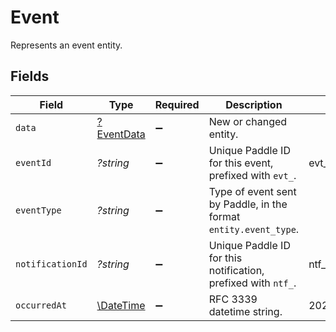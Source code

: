 # Event

Represents an event entity.


## Fields

| Field                                                            | Type                                                             | Required                                                         | Description                                                      | Example                                                          |
| ---------------------------------------------------------------- | ---------------------------------------------------------------- | ---------------------------------------------------------------- | ---------------------------------------------------------------- | ---------------------------------------------------------------- |
| `data`                                                           | [?EventData](../../models/shared/EventData.md)                   | :heavy_minus_sign:                                               | New or changed entity.                                           |                                                                  |
| `eventId`                                                        | *?string*                                                        | :heavy_minus_sign:                                               | Unique Paddle ID for this event, prefixed with `evt_`.           | evt_01gks14ge726w50ch2tmaw2a1x                                   |
| `eventType`                                                      | *?string*                                                        | :heavy_minus_sign:                                               | Type of event sent by Paddle, in the format `entity.event_type`. |                                                                  |
| `notificationId`                                                 | *?string*                                                        | :heavy_minus_sign:                                               | Unique Paddle ID for this notification, prefixed with `ntf_`.    | ntf_01ghbkd0frb9k95cnhwd1bxpvk                                   |
| `occurredAt`                                                     | [\DateTime](https://www.php.net/manual/en/class.datetime.php)    | :heavy_minus_sign:                                               | RFC 3339 datetime string.                                        | 2024-10-12T07:20:50.52Z                                          |